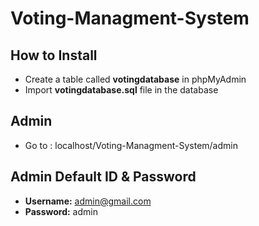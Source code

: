 # Voting-Managment-System

## How to Install

* Create a table called **votingdatabase** in phpMyAdmin
* Import **votingdatabase.sql** file in the database

## Admin
* Go to : localhost/Voting-Managment-System/admin

## Admin Default ID & Password
* **Username:** admin@gmail.com
* **Password:** admin